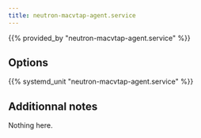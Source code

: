```yaml
---
title: neutron-macvtap-agent.service
---
```


{{% provided_by "neutron-macvtap-agent.service" %}}

## Options

{{% systemd_unit "neutron-macvtap-agent.service" %}}

## Additionnal notes

Nothing here.